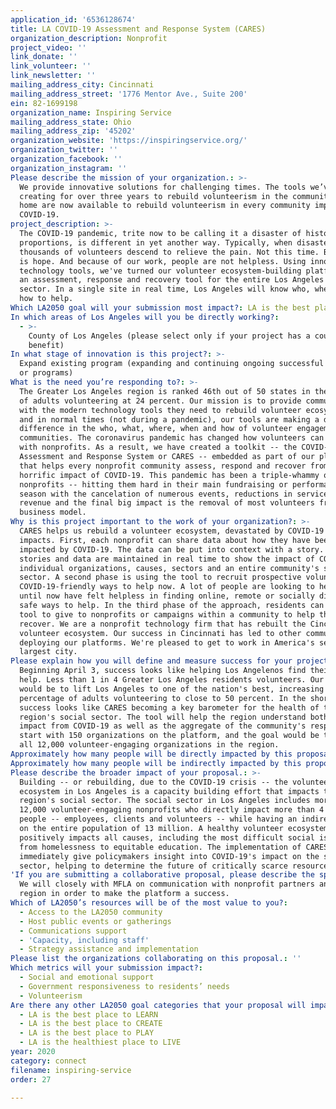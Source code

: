 ```yaml
---
application_id: '6536128674'
title: LA COVID-19 Assessment and Response System (CARES)
organization_description: Nonprofit
project_video: ''
link_donate: ''
link_volunteer: ''
link_newsletter: ''
mailing_address_city: Cincinnati
mailing_address_street: '1776 Mentor Ave., Suite 200'
ein: 82-1699198
organization_name: Inspiring Service
mailing_address_state: Ohio
mailing_address_zip: '45202'
organization_website: 'https://inspiringservice.org/'
organization_twitter: ''
organization_facebook: ''
organization_instagram: ''
Please describe the mission of your organization.: >-
  We provide innovative solutions for challenging times. The tools we’ve been
  creating for over three years to rebuild volunteerism in the community we call
  home are now available to rebuild volunteerism in every community impacted by
  COVID-19.
project_description: >-
  The COVID-19 pandemic, trite now to be calling it a disaster of historic
  proportions, is different in yet another way. Typically, when disasters occur,
  thousands of volunteers descend to relieve the pain. Not this time. But there
  is hope. And because of our work, people are not helpless. Using innovative
  technology tools, we've turned our volunteer ecosystem-building platforms into
  an assessment, response and recovery tool for the entire Los Angeles social
  sector. In a single site in real time, Los Angeles will know who, where and
  how to help.
Which LA2050 goal will your submission most impact?: LA is the best place to CONNECT
In which areas of Los Angeles will you be directly working?:
  - >-
    County of Los Angeles (please select only if your project has a countywide
    benefit)
In what stage of innovation is this project?: >-
  Expand existing program (expanding and continuing ongoing successful projects
  or programs)
What is the need you’re responding to?: >-
  The Greater Los Angeles region is ranked 46th out of 50 states in the number
  of adults volunteering at 24 percent. Our mission is to provide communities
  with the modern technology tools they need to rebuild volunteer ecosystems,
  and in normal times (not during a pandemic), our tools are making a dramatic
  difference in the who, what, where, when and how of volunteer engagement in
  communities. The coronavirus pandemic has changed how volunteers can engage
  with nonprofits. As a result, we have created a toolkit -- the COVID-19
  Assessment and Response System or CARES -- embedded as part of our platform
  that helps every nonprofit community assess, respond and recover from the
  horrific impact of COVID-19. This pandemic has been a triple-whammy on
  nonprofits -- hitting them hard in their main fundraising or performance
  season with the cancelation of numerous events, reductions in service-delivery
  revenue and the final big impact is the removal of most volunteers from their
  business model.
Why is this project important to the work of your organization?: >-
  CARES helps us rebuild a volunteer ecosystem, devastated by COVID-19's
  impacts. First, each nonprofit can share data about how they have been
  impacted by COVID-19. The data can be put into context with a story. Both the
  stories and data are maintained in real time to show the impact of COVID-19 on
  individual organizations, causes, sectors and an entire community's social
  sector. A second phase is using the tool to recruit prospective volunteers to
  COVID-19-friendly ways to help now. A lot of people are looking to help, but
  until now have felt helpless in finding online, remote or socially distant
  safe ways to help. In the third phase of the approach, residents can use the
  tool to give to nonprofits or campaigns within a community to help the sector
  recover. We are a nonprofit technology firm that has rebuilt the Cincinnati
  volunteer ecosystem. Our success in Cincinnati has led to other communities
  deploying our platforms. We're pleased to get to work in America's second
  largest city.
Please explain how you will define and measure success for your project.: >-
  Beginning April 3, success looks like helping Los Angelenos find their way to
  help. Less than 1 in 4 Greater Los Angeles residents volunteers. Our 2050 goal
  would be to lift Los Angeles to one of the nation's best, increasing the
  percentage of adults volunteering to close to 50 percent. In the short-term,
  success looks like CARES becoming a key barometer for the health of the
  region's social sector. The tool will help the region understand both the
  impact from COVID-19 as well as the aggregate of the community's response. We
  start with 150 organizations on the platform, and the goal would be to engage
  all 12,000 volunteer-engaging organizations in the region.
Approximately how many people will be directly impacted by this proposal?: '4000000'
Approximately how many people will be indirectly impacted by this proposal?: '13000000'
Please describe the broader impact of your proposal.: >-
  Building -- or rebuilding, due to the COVID-19 crisis -- the volunteer
  ecosystem in Los Angeles is a capacity building effort that impacts the entire
  region's social sector. The social sector in Los Angeles includes more than
  12,000 volunteer-engaging nonprofits who directly impact more than 4 million
  people -- employees, clients and volunteers -- while having an indirect impact
  on the entire population of 13 million. A healthy volunteer ecosystem
  positively impacts all causes, including the most difficult social issues,
  from homelessness to equitable education. The implementation of CARES will
  immediately give policymakers insight into COVID-19's impact on the social
  sector, helping to determine the future of critically scarce resources.
'If you are submitting a collaborative proposal, please describe the specific role of partner organizations in the project.': >-
  We will closely with MFLA on communication with nonprofit partners and the
  region in order to make the platform a success.
Which of LA2050’s resources will be of the most value to you?:
  - Access to the LA2050 community
  - Host public events or gatherings
  - Communications support
  - 'Capacity, including staff'
  - Strategy assistance and implementation
Please list the organizations collaborating on this proposal.: ''
Which metrics will your submission impact?:
  - Social and emotional support
  - Government responsiveness to residents’ needs
  - Volunteerism
Are there any other LA2050 goal categories that your proposal will impact?:
  - LA is the best place to LEARN
  - LA is the best place to CREATE
  - LA is the best place to PLAY
  - LA is the healthiest place to LIVE
year: 2020
category: connect
filename: inspiring-service
order: 27

---
```

